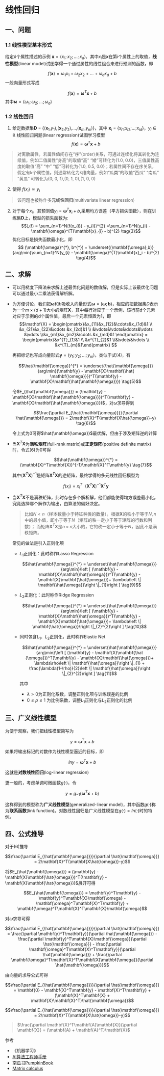 
# 线性回归

## 一、问题

### 1.1 **线性模型基本形式**

 给定d个属性描述的示例 $\mathbf{x} = (x_{1};x_{2};...;x_{d})$，其中$x_{i}$是$\mathbf{x}$在第$i$个属性上的取值，**线性模型**(linear model)试图学得一个通过属性的线性组合来进行预测的函数，即

$$f(\mathbf{x}) = \omega_{1}x_{1} + \omega_{2}x_{2}\ +\ ...\ + \ \omega_{d}x_{d} + b \tag{1}$$
一般向量形式写成

$$f(\mathbf{x}) = \mathbf{\omega}^{T}\mathbf{x} + b \tag{2}$$
其中$\mathbf{\omega} = (\omega_{1};\omega_{2};...;\omega_{d})$

### 1.2 **线性回归**

1. 给定数据集$\mathbf{D}$ = {($\mathbf{x}_{1}$,$y_{1}$),($\mathbf{x}_{2}$,$y_{2}$),...,($\mathbf{x}_{m}$,$y_{m}$)}，其中 $\mathbf{x}_{i}$ = {$x_{i1}$;$x_{i2}$;...;$x_{id}$}，$y_{i}$ $\in$ $\mathbb{R}$
   线性回归问题(linear regression)试图学习模型
   $$f(\mathbf{x}) = \mathbf{\omega}^{T}\mathbf{x} + b$$
> 对离散属性，若属性值间存在“序”(order)关系，可通过连续化将其转化为连续值，例如二值属性“身高”的取值“高” “矮”可转化为{1.0, 0.0}，三值属性高度的取值“高” “中” “低”可转化为{1.0, 0.5, 0.0}；若属性间不存在序关系，假定有k个属性值，则通常转化为k维向量，例如“瓜类”的取值“西瓜” “南瓜” “黄瓜” 可转化为(0, 0, 1),(0, 1, 0),(1, 0, 0)
2. 使得$\ f(x_{i}) \simeq y_{i}$

> 该问题也被称作多**元线性回归**(multivariate linear regression)

2. 对于每个$x_{i}$，其预测值$y_{i} = \mathbf{\omega}^{T}\mathbf{x}_{i} + b$,采用均方误差（平方损失函数），则在训练集$\mathbf{D}$上，模型的损失函数为:
   $$L(f) = \sum_{n=1}^N(f(x_{i}) - y_{i})^{2} =\sum_{n=1}^N(y_{i} - \mathbf{\omega}^{T}\mathbf{x}_{i} - b)^{2} \tag{3}$$
   优化目标是损失函数最小化，即
   $$ (\mathbf{\omega}^{*}, b^{*}) = \underset{(\mathbf{\omega},b)}{arg\min}\sum_{n=1}^N(y_{i} - \mathbf{\omega}^{T}\mathbf{x}_i - b)^{2} \tag{4}$$

## 二、求解

- 可以用梯度下降法来求解上述最优化问题的数值解，但是实际上该最优化问题可以通过最小二乘法获得解析解。

- 为方便讨论，我们把$\mathbf{\omega}$和$b$吸收入向量形式$\mathbf{\omega} = (\mathbf{\omega};\mathbf{b})$，相应的把数据集$D$表示为一个$m\times(d+1)$大小的矩阵$\mathbf{X}$，其中每行对应于一个示例，该行前d个元素对应于示例的d个属性值，最后一个元素恒置为1，即$$\mathbf{X} =  \begin{pmatrix}&x_{11}&x_{12}&\cdots&x_{1d}&1 \\ &x_{21}&x_{22}&\cdots &x_{2d}&1 \\ &\vdots&\vdots&\ddots&\vdots  &\vdots \\&x_{m1}&x_{m2}&\cdots &x_{md}&1 \end{pmatrix} =  \begin{pmatrix}&x^{T}_{1}&1 \\ &x^{T}_{2}&1 \\&\vdots&\vdots \\ &x^{T}_{m}&1\end{pmatrix} $$

  再把标记也写成向量形式$\mathbf{y} = (y_{1};y_{2};…;y_{m})$，类似于式(4)，有

  $$\hat{\mathbf{\omega}}^{*} = \underset{\hat{\mathbf{\omega}}}{arg\min}(\mathbf{y} - \mathbf{X}\mathbf{\hat{ \mathbf{\omega}}})^T(\mathbf{y} - \mathbf{X}\mathbf{\hat{\mathbf{\omega}}}) \tag{5}$$

  令$E_{\hat{\mathbf{\omega}}} = (\mathbf{y} - \mathbf{X}\mathbf{\hat{\mathbf{\omega}}})^T(\mathbf{y} - \mathbf{X}\mathbf{\hat{\mathbf{\omega}}})$，对$\hat{\omega}$求导得到

  $$\frac{\partial E_{\hat{\mathbf{\omega}}}}{\partial \hat{\mathbf{\omega}}} = 2\mathbf{X}^T(\mathbf{X\hat{\omega}}-y) \tag{6}$$

  令上式为0可得$\hat{\mathbf{\omega}}$最优解，但由于涉及矩阵逆的计算

- 当$\mathbf{X}^T\mathbf{X}$为**满秩矩阵**(full-rank matrix)或**正定矩阵**(positive definite matrix)时，令式(6)为0可得

  $$\hat{\mathbf{\omega}}^{*} = (\mathbf{X}^T\mathbf{X})^{-1}\mathbf{X}^T\mathbf{y} \tag{7}$$

  其中$(\mathbf{X}^T\mathbf{X})^{-1}$是矩阵$\mathbf{X}^T\mathbf{X}$的逆矩阵，最终学得的多元线性回归模型为

  $$f(x_{i}) = x_{i}^T（\mathbf{X}^T\mathbf{X})^{-1}\mathbf{X}^T\mathbf{y} \tag{8}$$

- 当$\mathbf{X}^T\mathbf{X}$不是满秩矩阵，此时存在多个解析解，他们都能使得均方误差最小化。究竟选择哪个解作为输出，由算法的偏好决定。

  > 比如$N < n$（样本数量小于特征种类的数量），根据$\mathbf{X}$的秩小于等于$N,n$中的最小值，即小于等于$N$（矩阵的秩一定小于等于矩阵的行数和列数）； 而矩阵$\mathbf{X}^T\mathbf{X}$是$n\times n$大小的，它的秩一定小于等于$N$，因此不是满秩矩阵。

  常见的做法是引入正则化项

  - $L_{1}$正则化：此时称作Lasso Regression

    $$\hat{\mathbf{\omega}}^{*} = \underset{\hat{\mathbf{\omega}}}{arg\min}\left [ (\mathbf{y} - \mathbf{X}\mathbf{\hat{\omega}})^T(\mathbf{y} - \mathbf{X}\mathbf{\hat{\omega}})+ \lambda\left \|  \mathbf{\hat{\omega}}\right \|_{1}\right ] \tag{9}$$

  - $L_{2}$正则化：此时称作Ridge Regression

    $$\hat{\mathbf{\omega}}^{*} = \underset{\hat{\mathbf{\omega}}}{arg\min}\left [ (\mathbf{y} - \mathbf{X}\mathbf{\hat{\omega}})^T(\mathbf{y} - \mathbf{X}\mathbf{\hat{\omega}})+ \lambda\left \|  \mathbf{\hat{\omega}}\right \|_{2}^{2}\right ] \tag{10}$$

  - 同时包含$L_{1}$，$L_{2}$正则化，此时称作Elastic Net

    $$\hat{\mathbf{\omega}}^{*} = \underset{\hat{\mathbf{\omega}}}{arg\min}\left [ (\mathbf{y} - \mathbf{X}\mathbf{\hat  {\omega}})^T(\mathbf{y} - \mathbf{X}\mathbf{\hat{\omega}})+ \lambda\rho\left \|  \mathbf{\hat{\omega}}\right \|_{1} + \frac{\lambda(1-\rho)}{2}\left \|  \mathbf{\hat{\omega}}\right \|_{2}^{2}\right ] \tag{11}$$

    其中

    - $\lambda > 0$为正则化系数，调整正则化项与训练误差的比例
    - $0\leqslant\rho\leqslant1$ 为比例系数，调整$L_{1}$正则化与$L_{2}$正则化的比例

## 三、广义线性模型

为便于观察，我们把线性模型简写为

$$y = \mathbf{\omega}^{T}\mathbf{x} + b \tag{12}$$

如果将输出标记的对数作为线性模型逼近的目标，即

$$lny = \mathbf{\omega}^{T}\mathbf{x} + b \tag{13}$$

这就是**对数线性回归**(log-linear regression)

更一般的，考虑单调可微函数$g(·)$，令

$$y = g_{-1}(\mathbf{\omega}^{T}\mathbf{x} + b) \tag{14}$$

这样得到的模型称为**广义线性模型**(generalized-linear model)，其中函数$g(·)$称为**联系函数**(link function)。对数线性回归是广义线性模型在$g(·) = ln(·)$时的特例。

## 四、公式推导

对于(6)推导

$$\frac{\partial E_{\hat{\mathbf{\omega}}}}{\partial \hat{\mathbf{\omega}}} = 2\mathbf{X}^T(\mathbf{X\hat{\omega}}-y)$$

将$E_{\hat{\mathbf{\omega}}} = (\mathbf{y} - \mathbf{X}\mathbf{\hat{\omega}})^T(\mathbf{y} - \mathbf{X}\mathbf{\hat{\omega}})$展开可得

$$E_{\hat{\mathbf{\omega}}} = \mathbf{y}^T\mathbf{y} - \mathbf{y}^T\mathbf{X}\mathbf{\omega} - \mathbf{\omega}^T\mathbf{X}^T\mathbf{y} + \mathbf{\omega}^T\mathbf{X}^T\mathbf{X}\mathbf{\omega}$$

对$\hat{\omega}$求导可得

$$\frac{\partial E_{\hat{\mathbf{\omega}}}}{\partial \hat{\mathbf{\omega}}} = \frac{\partial  \mathbf{y}^T\mathbf{y}}{\partial \hat{\mathbf{\omega}}} - \frac{\partial \mathbf{y}^T\mathbf{X}\mathbf{\omega}}{\partial \hat{\mathbf{\omega}}} - \frac{\partial \mathbf{\omega}^T\mathbf{X}^T\mathbf{y}}{\partial \hat{\mathbf{\omega}}} + \frac{\partial \mathbf{\omega}^T\mathbf{X}^T\mathbf{X}\mathbf{\omega}}{\partial \hat{\mathbf{\omega}}}$$

由向量的求导公式可得

$$\frac{\partial E_{\hat{\mathbf{\omega}}}}{\partial \hat{\mathbf{\omega}}} = \mathbf{0} - \mathbf{X}^T\mathbf{y} - \mathbf{X}^T\mathbf{y} + (\mathbf{X}^T\mathbf{X} + \mathbf{X}\mathbf{X}^T)\hat{\mathbf{\omega}}$$

$$\frac{\partial E_{\hat{\mathbf{\omega}}}}{\partial \hat{\mathbf{\omega}}} = 2\mathbf{X}^T(\mathbf{X\hat{\omega}}-y)$$

> $\frac{\partial \mathbf{X}^T\mathbf{A}\mathbf{X}}{\partial \mathbf{X}} = (\mathbf{A} + \mathbf{A}^T)\mathbf{X}$

参考

- 《机器学习》
- [AI算法工程师手册](<http://www.huaxiaozhuan.com/%E7%BB%9F%E8%AE%A1%E5%AD%A6%E4%B9%A0/chapters/1_linear.html>)
- [南瓜书PumpkinBook](<https://datawhalechina.github.io/pumpkin-book/#/chapter3/chapter3>)
- [Matrix calculus](<https://en.wikipedia.org/wiki/Matrix_calculus#Scalar-by-vector_identities>)

